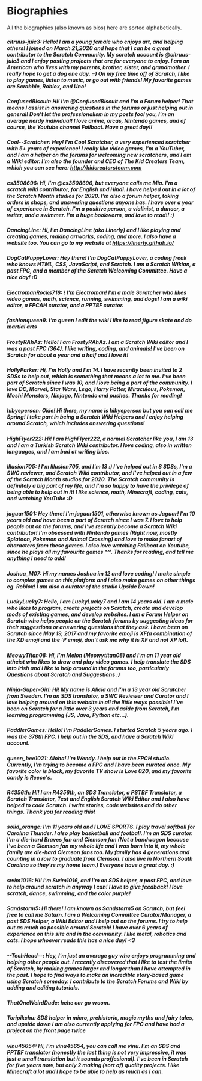 # Biographies
All the biographies (also known as bios) here are sorted alphabetically.

##### citruus-juic3: Hello! I am a young female who enjoys art, and helping others! I joined on March 21,2020 and hope that I can be a great contributor to the Scratch Community. My scratch account is @citruus-juic3 and I enjoy posting projects that are for everyone to enjoy. I am an American who lives with my parents, brother, sister, and grandmother. I really hope to get a dog one day. =) On my free time off of Scratch, I like to play games, listen to music, or go out with friends! My favorite games are Scrabble, Roblox, and Uno!

##### ConfusedBiscuit: Hi! I'm @ConfusedBiscuit and I'm a Forum helper! That means I assist in answering questions in the forums or just helping out in general! Don't let the professionalism in my posts fool you, I'm an average nerdy individual! I love anime, orcas, Nintendo games, and of course, the Youtube channel Failboat. Have a great day!!

##### Cool--Scratcher: Hey! I'm Cool Scratcher, a very experienced scratcher with 5+ years of experience! I really like video games, I'm a YouTuber, and I am a helper on the forums for welcoming new scratchers, and I am a Wiki editor. I'm also the founder and CEO of The Kid Creators Team, which you can see here: http://kidcreatorsteam.com

##### cs3508696: Hi, I'm @cs3508696, but everyone calls me Mia. I'm a scratch wiki contributor, for English and Hindi. I have helped out in a lot of the Scratch Month studios for 2020. I'm also a forum helper, taking orders in shops, and answering questions anyone has. I have over a year of experience in Scratch. I'm a positive person, a violinist, a dancer, a writer, and a swimmer. I'm a huge bookworm, and love to read!! :)

##### DancingLine: Hi, I'm DancingLine (aka Linerly) and I like playing and creating games, making artworks, coding, and more. I also have a website too. You can go to my website at https://linerly.github.io/

##### DogCatPuppyLover: Hey there! I'm DogCatPuppyLover, a coding freak who knows HTML, CSS, JavaScript, and Scratch. I am a Scratch Wikian, a past FPC, and a member of the Scratch Welcoming Committee. Have a nice day! :D

##### ElectromanRocks718: ! I'm Electroman! I'm a male Scratcher who likes video games, math, science, running, swimming, and dogs! I am a wiki editor, a FPCAH curator, and a PPTBF curator.

##### fashionqueen9: I’m queen I edit the wiki I like to read figure skate and do martial arts

##### FrostyRAhAz: Hello! I am FrostyRAhAz. I am a Scratch Wiki editor and I was a past FPC (364). I like writing, coding, and animals! I've been on Scratch for about a year and a half and I love it!

##### HollyParker: Hi, I'm Holly and I'm 14. I have recently been invited to 2 SDSs to help out, which is something that means a lot to me. I've been part of Scratch since I was 10, and I love being a part of the community. I love DC, Marvel, Star Wars, Lego, Harry Potter, Miraculous, Pokemon, Moshi Monsters, Ninjago, Nintendo and pushes. Thanks for reading!

##### hibyeperson: Okie! Hi there, my name is hibyeperson but you can call me Spring! I take part in being a Scratch Wiki Helpers and I enjoy helping around Scratch, which includes answering questions!

##### HighFlyer222: Hi! I am HighFlyer222, a normal Scratcher like you, I am 13 and I am a Turkish Scratch Wiki contributor. I love coding, also in written languages, and I am bad at writing bios.

##### Illusion705: ! I'm Illusion705, and I'm 13 :) I've helped out in 8 SDSs, I'm a SWC reviewer, and Scratch Wiki contributor, and I've helped out in a few of the Scratch Month studios for 2020. The Scratch community is definitely a big part of my life, and I'm so happy to have the privilege of being able to help out in it! I like science, math, Minecraft, coding, cats, and watching YouTube :D

##### jaguar1501: Hey there! I'm jaguar1501, otherwise known as Jaguar! I'm 10 years old and have been a part of Scratch since I was 7. I love to help people out on the forums, and I've recently become a Scratch Wiki contributor! I'm obsessed with Nintendo games (Right now, mostly Splatoon, Pokemon and Animal Crossing) and love to make fanart of characters from these games. I also love watching Failboat on Youtube, since he plays all my favourite games ^^'. Thanks for reading, and tell me anything I need to add!

##### Joshua_M07: Hi my names Joshua im 12 and love coding! I make simple to complex games on this platform and i also make games on other things eg. Roblox! I am also a curator of the studio Upside Down!

##### LuckyLucky7: Hello, I am LuckyLucky7 and I am 14 years old. I am a male who likes to program, create projects on Scratch, create and develop mods of existing games, and develop websites. I am a Forum Helper on Scratch who helps people on the Scratch forums by suggesting ideas for their suggestions or answering questions that they ask. I have been on Scratch since May 19, 2017 and my favorite emoji is XF(a combination of the XD emoji and the :P emoji, don't ask me why it is XF and not XP lol).

##### MeowyTitan08: Hi, I'm Melon (Meowytitan08) and I'm an 11 year old atheist who likes to draw and play video games. I help translate the SDS into Irish and i like to help around in the forums too, particularly Questions about Scratch and Suggestions :)

##### Ninja-Super-Girl: Hi! My name is Alicia and I'm a 13 year old Scratcher from Sweden. I'm an SDS translator, a SWC Reviewer and Curator and I love helping around on this website in all the little ways possible! I've been on Scratch for a little over 3 years and aside from Scratch, I'm learning programming (JS, Java, Python etc...).

##### PaddlerGames: Hello! I'm PaddlerGames. I started Scratch 5 years ago. I was the 378th FPC. I help out in the SDS, and have a Scratch Wiki account.

##### queen_bee1021: Aloha! I'm Wendy. I help out in the FPCH studio. Currently, I'm trying to become a FPC and I have been curated once. My favorite color is black, my favorite TV show is Love 020, and my favorite candy is Reece's.

##### R4356th: Hi! I am R4356th, an SDS Translator, a PSTBF Translator, a Scratch Translator, Test and English Scratch Wiki Editor and I also have helped to code Scratch. I write stories, code websites and do other things. Thank you for reading this!

##### solid_orange: I'm 11 years old and I LOVE SPORTS. I play travel softball for Carolina Thunder. I also play basketball and football. I'm an SDS curator. I'm a die-hard Braves fan and Clemson fan (Not a bandwagon because I've been a Clemson fan my whole life and I was born into it, my whole family are die-hard Clemson fans too. My family has 4 generations and counting in a row to graduate from Clemson. I also live in Northern South Carolina so they're my home team.) Everyone have a great day. :)

##### swim1016: Hi! I'm Swim1016, and I'm an SDS helper, a past FPC, and love to help around scratch in anyway I can! I love to give feedback! I love scratch, dance, swimming, and the color purple!

##### Sandstorm5: Hi there! I am known as Sandstorm5 on Scratch, but feel free to call me Saturn. I am a Welcoming Committee Curator/Manager, a past SDS Helper, a Wiki Editor and I help out on the forums. I try to help out as much as possible around Scratch! I have over 6 years of experience on this site and in the community. I like metal, robotics and cats. I hope whoever reads this has a nice day! <3

##### --TechHead--: Hey, I'm just an average guy who enjoys programming and helping other people out. I recently discovered that I like to test the limits of Scratch, by making games larger and longer than I have attempted in the past. I hope to find ways to make an incredible story-based game using Scratch someday. I contribute to the Scratch Forums and Wiki by adding and editing tutorials.

##### ThatOneWeirdDude: hehe car go vroom.

##### Toripikchu: SDS helper in micro, prehistoric, magic myths and fairy tales, and upside down i am also currently applying for FPC and have had a project on the front page twice

##### vinu45654: Hi, I'm vinu45654, you can call me vinu. I'm an SDS and PPTBF translator (honestly the last thing is not very impressive, it was just a small translation but it sounds proffesional). I've been in Scratch for five years now, but only 2 making (sort of) quality projects. I like Minecraft a lot and I hope to be able to help as much as I can.
